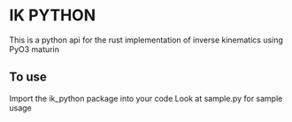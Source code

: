# IK PYTHON

This is a python api for the rust implementation of inverse kinematics using PyO3 maturin

## To use

Import the ik_python package into your code
Look at sample.py for sample usage

